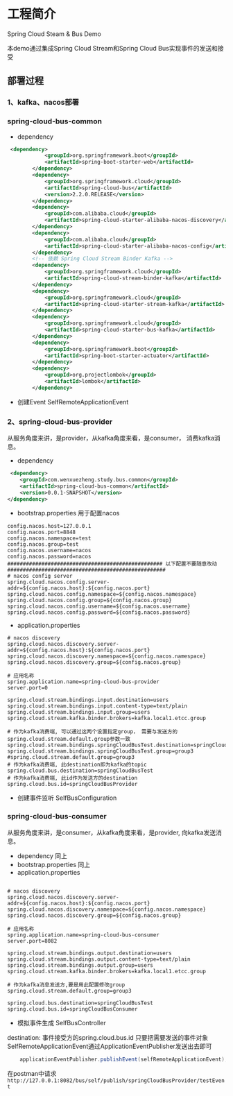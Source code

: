 # 工程简介
Spring Cloud Steam & Bus Demo

本demo通过集成Spring Cloud Stream和Spring Cloud Bus实现事件的发送和接受


## 部署过程

### 1、kafka、nacos部署

### spring-cloud-bus-common

* dependency
````xml
 <dependency>
            <groupId>org.springframework.boot</groupId>
            <artifactId>spring-boot-starter-web</artifactId>
        </dependency>
        <dependency>
            <groupId>org.springframework.cloud</groupId>
            <artifactId>spring-cloud-bus</artifactId>
            <version>2.2.0.RELEASE</version>
        </dependency>
        <dependency>
            <groupId>com.alibaba.cloud</groupId>
            <artifactId>spring-cloud-starter-alibaba-nacos-discovery</artifactId>
        </dependency>
        <dependency>
            <groupId>com.alibaba.cloud</groupId>
            <artifactId>spring-cloud-starter-alibaba-nacos-config</artifactId>
        </dependency>
        <!-- 依赖 Spring Cloud Stream Binder Kafka -->
        <dependency>
            <groupId>org.springframework.cloud</groupId>
            <artifactId>spring-cloud-stream-binder-kafka</artifactId>
        </dependency>
        <dependency>
            <groupId>org.springframework.cloud</groupId>
            <artifactId>spring-cloud-starter-stream-kafka</artifactId>
        </dependency>
        <dependency>
            <groupId>org.springframework.cloud</groupId>
            <artifactId>spring-cloud-starter-bus-kafka</artifactId>
        </dependency>
        <dependency>
            <groupId>org.springframework.boot</groupId>
            <artifactId>spring-boot-starter-actuator</artifactId>
        </dependency>
        <dependency>
            <groupId>org.projectlombok</groupId>
            <artifactId>lombok</artifactId>
        </dependency>
````
* 创建Event SelfRemoteApplicationEvent

### 2、spring-cloud-bus-provider
从服务角度来讲，是provider，从kafka角度来看，是consumer， 消费kafka消息。

* dependency
````xml
 <dependency>
    <groupId>com.wenxuezheng.study.bus.common</groupId>
    <artifactId>spring-cloud-bus-common</artifactId>
    <version>0.0.1-SNAPSHOT</version>
</dependency>
````

* bootstrap.properties
用于配置nacos
````properties
config.nacos.host=127.0.0.1
config.nacos.port=8848
config.nacos.namespace=test
config.nacos.group=test
config.nacos.username=nacos
config.nacos.password=nacos
################################################## 以下配置不要随意改动 ###################################################
# nacos config server
spring.cloud.nacos.config.server-addr=${config.nacos.host}:${config.nacos.port}
spring.cloud.nacos.config.namespace=${config.nacos.namespace}
spring.cloud.nacos.config.group=${config.nacos.group}
spring.cloud.nacos.config.username=${config.nacos.username}
spring.cloud.nacos.config.password=${config.nacos.password}
````

* application.properties
````properties
# nacos discovery
spring.cloud.nacos.discovery.server-addr=${config.nacos.host}:${config.nacos.port}
spring.cloud.nacos.discovery.namespace=${config.nacos.namespace}
spring.cloud.nacos.discovery.group=${config.nacos.group}

# 应用名称
spring.application.name=spring-cloud-bus-provider
server.port=0

spring.cloud.stream.bindings.input.destination=users
spring.cloud.stream.bindings.input.content-type=text/plain
spring.cloud.stream.bindings.input.group=users
spring.cloud.stream.kafka.binder.brokers=kafka.local1.etcc.group

# 作为kafka消费端, 可以通过这两个设置指定group， 需要与发送方的spring.cloud.stream.default.group参数一致
spring.cloud.stream.bindings.springCloudBusTest.destination=springCloudBusTest
spring.cloud.stream.bindings.springCloudBusTest.group=group3
#spring.cloud.stream.default.group=group3
# 作为kafka消费端, 此destination即为kafka的topic
spring.cloud.bus.destination=springCloudBusTest
# 作为kafka消费端, 此id作为发送方的destination
spring.cloud.bus.id=springCloudBusProvider
````

* 创建事件监听 SelfBusConfiguration



### spring-cloud-bus-consumer
从服务角度来讲，是consumer，从kafka角度来看，是provider, 向kafka发送消息。

* dependency 同上
* bootstrap.properties 同上
* application.properties
````properties

# nacos discovery
spring.cloud.nacos.discovery.server-addr=${config.nacos.host}:${config.nacos.port}
spring.cloud.nacos.discovery.namespace=${config.nacos.namespace}
spring.cloud.nacos.discovery.group=${config.nacos.group}

# 应用名称
spring.application.name=spring-cloud-bus-consumer
server.port=8082

spring.cloud.stream.bindings.output.destination=users
spring.cloud.stream.bindings.output.content-type=text/plain
spring.cloud.stream.bindings.output.group=users
spring.cloud.stream.kafka.binder.brokers=kafka.local1.etcc.group

# 作为kafka消息发送方,要是用此配置修改group
spring.cloud.stream.default.group=group3

spring.cloud.bus.destination=springCloudBusTest
spring.cloud.bus.id=springCloudBusConsumer
````

* 模拟事件生成 SelfBusController

destination: 事件接受方的spring.cloud.bus.id
只要把需要发送的事件对象SelfRemoteApplicationEvent通过ApplicationEventPublisher发送出去即可
````java
    applicationEventPublisher.publishEvent(selfRemoteApplicationEvent);
````


在postman中请求`http://127.0.0.1:8082/bus/self/publish/springCloudBusProvider/testEvent`